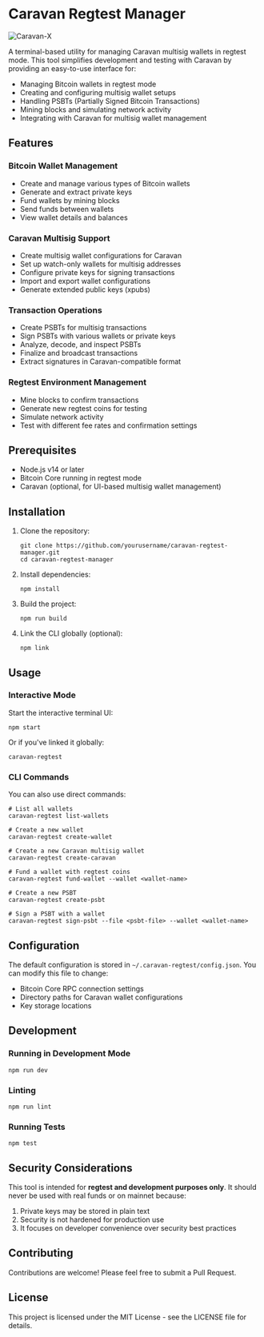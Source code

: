 # Caravan Regtest Manager

![Caravan-X](../../assets/Caravan-X.png)

A terminal-based utility for managing Caravan multisig wallets in regtest mode. This tool simplifies development and testing with Caravan by providing an easy-to-use interface for:

- Managing Bitcoin wallets in regtest mode
- Creating and configuring multisig wallet setups
- Handling PSBTs (Partially Signed Bitcoin Transactions)
- Mining blocks and simulating network activity
- Integrating with Caravan for multisig wallet management

## Features

### Bitcoin Wallet Management
- Create and manage various types of Bitcoin wallets
- Generate and extract private keys
- Fund wallets by mining blocks
- Send funds between wallets
- View wallet details and balances

### Caravan Multisig Support
- Create multisig wallet configurations for Caravan
- Set up watch-only wallets for multisig addresses
- Configure private keys for signing transactions
- Import and export wallet configurations
- Generate extended public keys (xpubs)

### Transaction Operations
- Create PSBTs for multisig transactions
- Sign PSBTs with various wallets or private keys
- Analyze, decode, and inspect PSBTs
- Finalize and broadcast transactions
- Extract signatures in Caravan-compatible format

### Regtest Environment Management
- Mine blocks to confirm transactions
- Generate new regtest coins for testing
- Simulate network activity
- Test with different fee rates and confirmation settings

## Prerequisites

- Node.js v14 or later
- Bitcoin Core running in regtest mode
- Caravan (optional, for UI-based multisig wallet management)

## Installation

1. Clone the repository:
   ```
   git clone https://github.com/yourusername/caravan-regtest-manager.git
   cd caravan-regtest-manager
   ```

2. Install dependencies:
   ```
   npm install
   ```

3. Build the project:
   ```
   npm run build
   ```

4. Link the CLI globally (optional):
   ```
   npm link
   ```

## Usage

### Interactive Mode

Start the interactive terminal UI:

```
npm start
```

Or if you've linked it globally:

```
caravan-regtest
```

### CLI Commands

You can also use direct commands:

```
# List all wallets
caravan-regtest list-wallets

# Create a new wallet
caravan-regtest create-wallet

# Create a new Caravan multisig wallet
caravan-regtest create-caravan

# Fund a wallet with regtest coins
caravan-regtest fund-wallet --wallet <wallet-name>

# Create a new PSBT
caravan-regtest create-psbt

# Sign a PSBT with a wallet
caravan-regtest sign-psbt --file <psbt-file> --wallet <wallet-name>
```

## Configuration

The default configuration is stored in `~/.caravan-regtest/config.json`. You can modify this file to change:

- Bitcoin Core RPC connection settings
- Directory paths for Caravan wallet configurations
- Key storage locations

## Development

### Running in Development Mode

```
npm run dev
```

### Linting

```
npm run lint
```

### Running Tests

```
npm test
```

## Security Considerations

This tool is intended for **regtest and development purposes only**. It should never be used with real funds or on mainnet because:

1. Private keys may be stored in plain text
2. Security is not hardened for production use
3. It focuses on developer convenience over security best practices

## Contributing

Contributions are welcome! Please feel free to submit a Pull Request.

## License

This project is licensed under the MIT License - see the LICENSE file for details.
